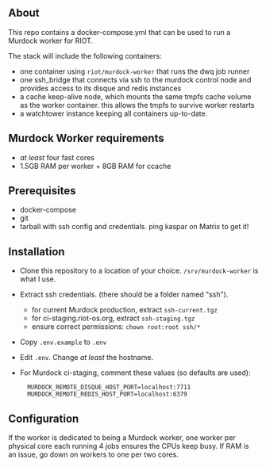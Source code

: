 ## About

This repo contains a docker-compose.yml that can be used to run a Murdock worker
for RIOT.

The stack will include the following containers:

- one container using `riot/murdock-worker` that runs the dwq job runner
- one ssh_bridge that connects via ssh to the murdock control node and provides
  access to its disque and redis instances
- a cache keep-alive node, which mounts the same tmpfs cache volume as the worker
  container. this allows the tmpfs to survive worker restarts
- a watchtower instance keeping all containers up-to-date.

## Murdock Worker requirements

- _at least_ four fast cores
- 1.5GB RAM per worker + 8GB RAM for ccache

## Prerequisites

- docker-compose
- git
- tarball with ssh config and credentials. ping kaspar on Matrix to get it!

## Installation

- Clone this repository to a location of your choice.
  `/srv/murdock-worker` is what I use.
- Extract ssh credentials. (there should be a folder named "ssh").
  - for current Murdock production, extract `ssh-current.tgz`
  - for ci-staging.riot-os.org, extract `ssh-staging.tgz`
  - ensure correct permissions: `chown root:root ssh/*`
- Copy `.env.example` to `.env`
- Edit `.env`. Change _at least_ the hostname.
- For Murdock ci-staging, comment these values (so defaults are used):

        MURDOCK_REMOTE_DISQUE_HOST_PORT=localhost:7711
        MURDOCK_REMOTE_REDIS_HOST_PORT=localhost:6379

## Configuration

If the worker is dedicated to being a Murdock worker, one worker per physical
core each running 4 jobs ensures the CPUs keep busy.
If RAM is an issue, go down on workers to one per two cores.
